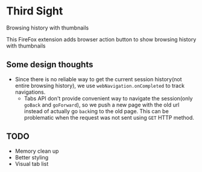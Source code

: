 # Third Sight

Browsing history with thumbnails

This FireFox extension adds browser action button to show browsing history with thumbnails


## Some design thoughts

* Since there is no reliable way to get the current session history(not entire browsing history),
  we use `webNavigation.onCompleted` to track navigations.
    * Tabs API don't provide convenient way to navigate the session(only `goBack` and `goForward`),
      so we push a new page with the old url instead of actually go `back`ing to the old page.
      This can be problematic when the request was not sent using `GET` HTTP method.


## TODO

* Memory clean up
* Better styling
* Visual tab list
